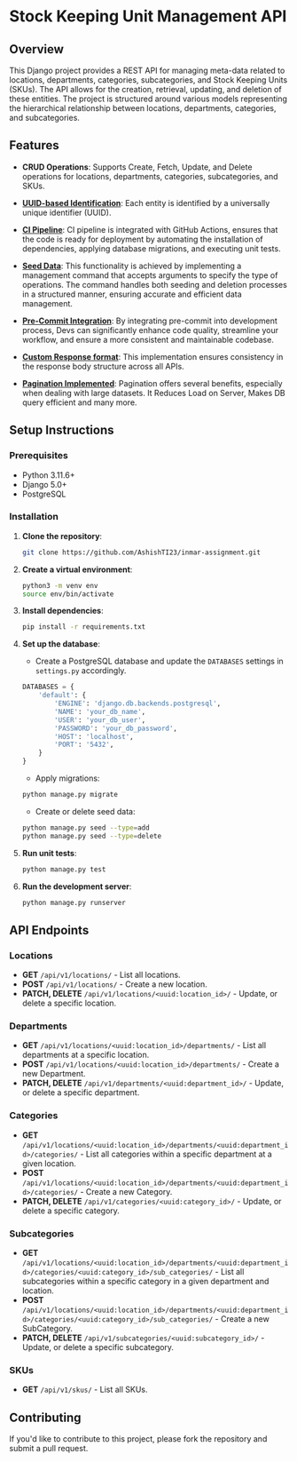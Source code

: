 # Stock Keeping Unit Management API

## Overview

This Django project provides a REST API for managing meta-data related to locations, departments, categories, subcategories, and Stock Keeping Units (SKUs). The API allows for the creation, retrieval, updating, and deletion of these entities. The project is structured around various models representing the hierarchical relationship between locations, departments, categories, and subcategories.

## Features

- **CRUD Operations**: Supports Create, Fetch, Update, and Delete operations for locations, departments, categories, subcategories, and SKUs.

- [**UUID-based Identification**](https://github.com/AshishTI23/inmar-assignment/blob/main/base/models.py): Each entity is identified by a universally unique identifier (UUID).

- [**CI Pipeline**](https://github.com/AshishTI23/inmar-assignment/blob/main/.github/workflows/ci.yml): CI pipeline is integrated with GitHub Actions, ensures that the code is ready for deployment by automating the installation of dependencies, applying database migrations, and executing unit tests.
- [**Seed Data**](https://github.com/AshishTI23/inmar-assignment/blob/main/sku/management/commands/seed.py): This functionality is achieved by implementing a management command that accepts arguments to specify the type of operations. The command handles both seeding and deletion processes in a structured manner, ensuring accurate and efficient data management.
- [**Pre-Commit Integration**](https://github.com/AshishTI23/inmar-assignment/blob/main/.pre-commit-config.yaml): By integrating pre-commit into development process, Devs can significantly enhance code quality, streamline your workflow, and ensure a more consistent and maintainable codebase.
- [**Custom Response format**](https://github.com/AshishTI23/inmar-assignment/blob/main/base/http.py): This implementation ensures consistency in the response body structure across all APIs.

- [**Pagination Implemented**](https://github.com/AshishTI23/inmar-assignment/blob/main/base/pagination.py): Pagination offers several benefits, especially when dealing with large datasets. It Reduces Load on Server, Makes DB query efficient and many more.


## Setup Instructions

### Prerequisites

- Python 3.11.6+
- Django 5.0+
- PostgreSQL

### Installation

1. **Clone the repository**:
    ```bash
    git clone https://github.com/AshishTI23/inmar-assignment.git
    ```

2. **Create a virtual environment**:
    ```bash
    python3 -m venv env
    source env/bin/activate
    ```

3. **Install dependencies**:
    ```bash
    pip install -r requirements.txt
    ```

4. **Set up the database**:
    - Create a PostgreSQL database and update the `DATABASES` settings in `settings.py` accordingly.

    ```python
    DATABASES = {
        'default': {
            'ENGINE': 'django.db.backends.postgresql',
            'NAME': 'your_db_name',
            'USER': 'your_db_user',
            'PASSWORD': 'your_db_password',
            'HOST': 'localhost',
            'PORT': '5432',
        }
    }
    ```

    - Apply migrations:
    ```bash
    python manage.py migrate
    ```

    - Create or delete seed data:
    ```bash
    python manage.py seed --type=add
    python manage.py seed --type=delete
    ```

5. **Run unit tests**:
    ```bash
    python manage.py test

6. **Run the development server**:
    ```bash
    python manage.py runserver
    ```

## API Endpoints

### Locations
- **GET** `/api/v1/locations/` - List all locations.
- **POST** `/api/v1/locations/` - Create a new location.
- **PATCH, DELETE** `/api/v1/locations/<uuid:location_id>/` - Update, or delete a specific location.

### Departments
- **GET** `/api/v1/locations/<uuid:location_id>/departments/` - List all departments at a specific location.
- **POST** `/api/v1/locations/<uuid:location_id>/departments/` - Create a new Department.
- **PATCH, DELETE** `/api/v1/departments/<uuid:department_id>/` - Update, or delete a specific department.

### Categories
- **GET** `/api/v1/locations/<uuid:location_id>/departments/<uuid:department_id>/categories/` - List all categories within a specific department at a given location.
- **POST** `/api/v1/locations/<uuid:location_id>/departments/<uuid:department_id>/categories/` - Create a new Category.
- **PATCH, DELETE** `/api/v1/categories/<uuid:category_id>/` - Update, or delete a specific category.

### Subcategories
- **GET** `/api/v1/locations/<uuid:location_id>/departments/<uuid:department_id>/categories/<uuid:category_id>/sub_categories/` - List all subcategories within a specific category in a given department and location.
- **POST** `/api/v1/locations/<uuid:location_id>/departments/<uuid:department_id>/categories/<uuid:category_id>/sub_categories/` - Create a new SubCategory.
- **PATCH, DELETE** `/api/v1/subcategories/<uuid:subcategory_id>/` - Update, or delete a specific subcategory.

### SKUs
- **GET** `/api/v1/skus/` - List all SKUs.
<!-- - **POST** `/api/v1/skus/` - Create a new SKU. -->

## Contributing

If you'd like to contribute to this project, please fork the repository and submit a pull request.


